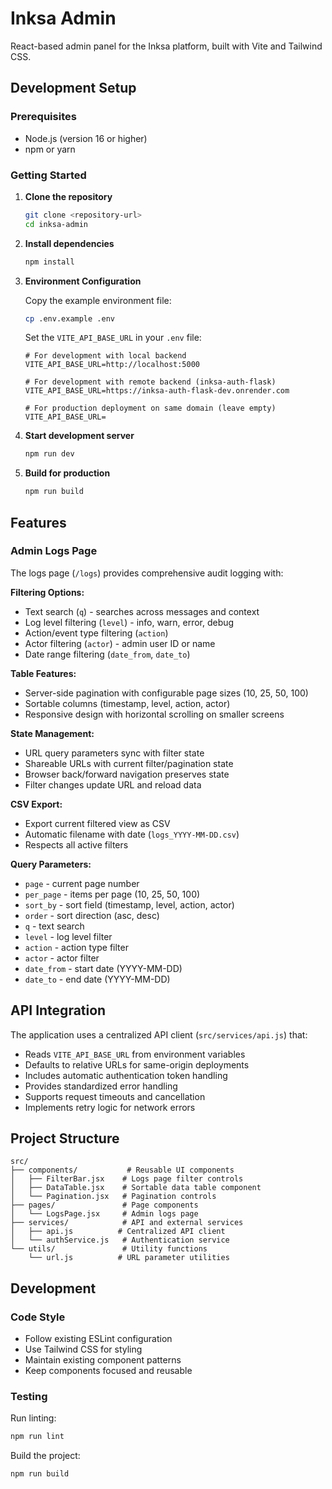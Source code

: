 # Inksa Admin

React-based admin panel for the Inksa platform, built with Vite and Tailwind CSS.

## Development Setup

### Prerequisites
- Node.js (version 16 or higher)
- npm or yarn

### Getting Started

1. **Clone the repository**
   ```bash
   git clone <repository-url>
   cd inksa-admin
   ```

2. **Install dependencies**
   ```bash
   npm install
   ```

3. **Environment Configuration**
   
   Copy the example environment file:
   ```bash
   cp .env.example .env
   ```
   
   Set the `VITE_API_BASE_URL` in your `.env` file:
   ```env
   # For development with local backend
   VITE_API_BASE_URL=http://localhost:5000
   
   # For development with remote backend (inksa-auth-flask)
   VITE_API_BASE_URL=https://inksa-auth-flask-dev.onrender.com
   
   # For production deployment on same domain (leave empty)
   VITE_API_BASE_URL=
   ```

4. **Start development server**
   ```bash
   npm run dev
   ```

5. **Build for production**
   ```bash
   npm run build
   ```

## Features

### Admin Logs Page
The logs page (`/logs`) provides comprehensive audit logging with:

**Filtering Options:**
- Text search (`q`) - searches across messages and context
- Log level filtering (`level`) - info, warn, error, debug
- Action/event type filtering (`action`)
- Actor filtering (`actor`) - admin user ID or name
- Date range filtering (`date_from`, `date_to`)

**Table Features:**
- Server-side pagination with configurable page sizes (10, 25, 50, 100)
- Sortable columns (timestamp, level, action, actor)
- Responsive design with horizontal scrolling on smaller screens

**State Management:**
- URL query parameters sync with filter state
- Shareable URLs with current filter/pagination state
- Browser back/forward navigation preserves state
- Filter changes update URL and reload data

**CSV Export:**
- Export current filtered view as CSV
- Automatic filename with date (`logs_YYYY-MM-DD.csv`)
- Respects all active filters

**Query Parameters:**
- `page` - current page number
- `per_page` - items per page (10, 25, 50, 100)
- `sort_by` - sort field (timestamp, level, action, actor)
- `order` - sort direction (asc, desc)
- `q` - text search
- `level` - log level filter
- `action` - action type filter
- `actor` - actor filter
- `date_from` - start date (YYYY-MM-DD)
- `date_to` - end date (YYYY-MM-DD)

## API Integration

The application uses a centralized API client (`src/services/api.js`) that:
- Reads `VITE_API_BASE_URL` from environment variables
- Defaults to relative URLs for same-origin deployments
- Includes automatic authentication token handling
- Provides standardized error handling
- Supports request timeouts and cancellation
- Implements retry logic for network errors

## Project Structure

```
src/
├── components/           # Reusable UI components
│   ├── FilterBar.jsx    # Logs page filter controls
│   ├── DataTable.jsx    # Sortable data table component
│   └── Pagination.jsx   # Pagination controls
├── pages/               # Page components
│   └── LogsPage.jsx     # Admin logs page
├── services/            # API and external services
│   ├── api.js          # Centralized API client
│   └── authService.js   # Authentication service
└── utils/               # Utility functions
    └── url.js          # URL parameter utilities
```

## Development

### Code Style
- Follow existing ESLint configuration
- Use Tailwind CSS for styling
- Maintain existing component patterns
- Keep components focused and reusable

### Testing
Run linting:
```bash
npm run lint
```

Build the project:
```bash
npm run build
```

